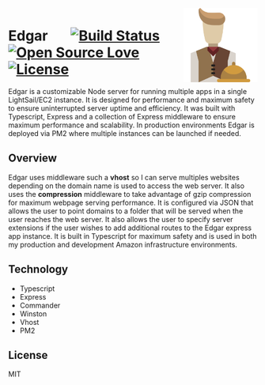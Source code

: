 
<img src='icon.png' align='right' width='150' height='150' />

# Edgar &nbsp; &nbsp; &nbsp; [![Build Status](https://travis-ci.org/william-taylor/edgar.svg?branch=master)](https://travis-ci.org/william-taylor/edgar) [![Open Source Love](https://badges.frapsoft.com/os/v1/open-source.svg?v=102)](https://github.com/ellerbrock/open-source-badge/) [![License](https://img.shields.io/badge/License-Apache%202.0-blue.svg)](https://opensource.org/licenses/Apache-2.0)

Edgar is a customizable Node server for running multiple apps in a single LightSail/EC2 instance. It is designed for performance and maximum safety to ensure uninterrupted server uptime and efficiency. It was built with Typescript, Express and a collection of Express middleware to ensure maximum performance and scalability. In production environments Edgar is deployed via PM2 where multiple instances can be launched if needed.

## Overview

Edgar uses middleware such a **vhost** so I can serve multiples websites depending on the domain name is used to access the web server. It also uses the **compression** middleware to take advantage of gzip compression for maximum webpage serving performance. It is configured via JSON  that allows the user to point domains to a folder that will be served when the user reaches the web server. It also allows the user to specify server extensions if the user wishes to add additional routes to the Edgar express app instance. It is built in Typescript for maximum safety and is used in both my production and development Amazon infrastructure environments.

## Technology

* Typescript
* Express
* Commander
* Winston
* Vhost
* PM2

## License

MIT
